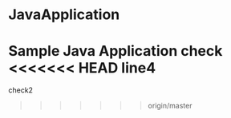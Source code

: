 # JavaApplication
Sample Java Application
check
<<<<<<< HEAD
line4
=======
check2
>>>>>>> origin/master
